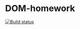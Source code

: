 # DOM-homework

[![Build status](https://ci.appveyor.com/api/projects/status/3h499koafqjw0eg3?svg=true)](https://ci.appveyor.com/project/Ka-Qessa/dom-homework)
